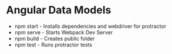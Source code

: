 # Angular Data Models

- npm start - Installs dependencies and webdriver for protractor
- npm serve - Starts Webpack Dev Server
- npm build - Creates public folder
- npm test  - Runs protractor tests
